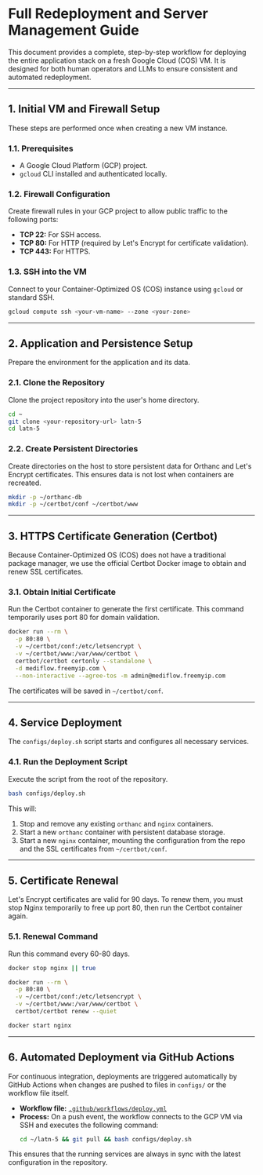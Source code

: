 # Full Redeployment and Server Management Guide

This document provides a complete, step-by-step workflow for deploying the entire application stack on a fresh Google Cloud (COS) VM. It is designed for both human operators and LLMs to ensure consistent and automated redeployment.

---

## 1. Initial VM and Firewall Setup

These steps are performed once when creating a new VM instance.

### 1.1. Prerequisites
- A Google Cloud Platform (GCP) project.
- `gcloud` CLI installed and authenticated locally.

### 1.2. Firewall Configuration
Create firewall rules in your GCP project to allow public traffic to the following ports:
- **TCP 22:** For SSH access.
- **TCP 80:** For HTTP (required by Let's Encrypt for certificate validation).
- **TCP 443:** For HTTPS.

### 1.3. SSH into the VM
Connect to your Container-Optimized OS (COS) instance using `gcloud` or standard SSH.
```bash
gcloud compute ssh <your-vm-name> --zone <your-zone>
```

---

## 2. Application and Persistence Setup

Prepare the environment for the application and its data.

### 2.1. Clone the Repository
Clone the project repository into the user's home directory.
```bash
cd ~
git clone <your-repository-url> latn-5
cd latn-5
```

### 2.2. Create Persistent Directories
Create directories on the host to store persistent data for Orthanc and Let's Encrypt certificates. This ensures data is not lost when containers are recreated.
```bash
mkdir -p ~/orthanc-db
mkdir -p ~/certbot/conf ~/certbot/www
```

---

## 3. HTTPS Certificate Generation (Certbot)

Because Container-Optimized OS (COS) does not have a traditional package manager, we use the official Certbot Docker image to obtain and renew SSL certificates.

### 3.1. Obtain Initial Certificate
Run the Certbot container to generate the first certificate. This command temporarily uses port 80 for domain validation.
```bash
docker run --rm \
  -p 80:80 \
  -v ~/certbot/conf:/etc/letsencrypt \
  -v ~/certbot/www:/var/www/certbot \
  certbot/certbot certonly --standalone \
  -d mediflow.freemyip.com \
  --non-interactive --agree-tos -m admin@mediflow.freemyip.com
```
The certificates will be saved in `~/certbot/conf`.

---

## 4. Service Deployment

The `configs/deploy.sh` script starts and configures all necessary services.

### 4.1. Run the Deployment Script
Execute the script from the root of the repository.
```bash
bash configs/deploy.sh
```
This will:
1.  Stop and remove any existing `orthanc` and `nginx` containers.
2.  Start a new `orthanc` container with persistent database storage.
3.  Start a new `nginx` container, mounting the configuration from the repo and the SSL certificates from `~/certbot/conf`.

---

## 5. Certificate Renewal

Let's Encrypt certificates are valid for 90 days. To renew them, you must stop Nginx temporarily to free up port 80, then run the Certbot container again.

### 5.1. Renewal Command
Run this command every 60-80 days.
```bash
docker stop nginx || true

docker run --rm \
  -p 80:80 \
  -v ~/certbot/conf:/etc/letsencrypt \
  -v ~/certbot/www:/var/www/certbot \
  certbot/certbot renew --quiet

docker start nginx
```

---

## 6. Automated Deployment via GitHub Actions

For continuous integration, deployments are triggered automatically by GitHub Actions when changes are pushed to files in `configs/` or the workflow file itself.

- **Workflow file:** [`.github/workflows/deploy.yml`](../.github/workflows/deploy.yml:1)
- **Process:** On a push event, the workflow connects to the GCP VM via SSH and executes the following command:
  ```bash
  cd ~/latn-5 && git pull && bash configs/deploy.sh
  ```
This ensures that the running services are always in sync with the latest configuration in the repository.

